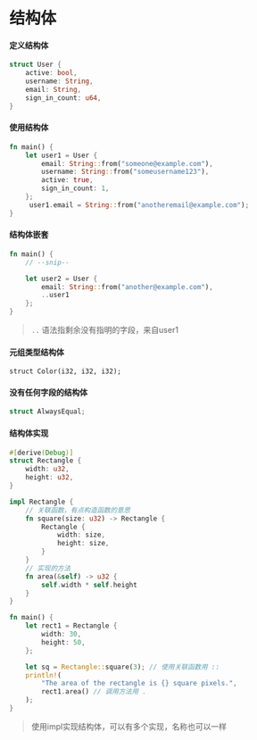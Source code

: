 # 结构体

#### 定义结构体

```rust
struct User {
    active: bool,
    username: String,
    email: String,
    sign_in_count: u64,
}
```

#### 使用结构体

```rust
fn main() {
    let user1 = User {
        email: String::from("someone@example.com"),
        username: String::from("someusername123"),
        active: true,
        sign_in_count: 1,
    };
     user1.email = String::from("anotheremail@example.com");
}
```

#### 结构体嵌套

```rust
fn main() {
    // --snip--

    let user2 = User {
        email: String::from("another@example.com"),
        ..user1
    };
}
```

> `..` 语法指剩余没有指明的字段，来自user1

#### 元组类型结构体

```
struct Color(i32, i32, i32);
```

#### &#x20;没有任何字段的结构体

```rust
struct AlwaysEqual;
```

#### 结构体实现

```rust
#[derive(Debug)]
struct Rectangle {
    width: u32,
    height: u32,
}

impl Rectangle {
    // 关联函数，有点构造函数的意思
    fn square(size: u32) -> Rectangle {
        Rectangle {
            width: size,
            height: size,
        }
    }
    // 实现的方法
    fn area(&self) -> u32 {
        self.width * self.height
    }
}

fn main() {
    let rect1 = Rectangle {
        width: 30,
        height: 50,
    };

    let sq = Rectangle::square(3); // 使用关联函数用 ::
    println!(
        "The area of the rectangle is {} square pixels.",
        rect1.area() // 调用方法用 .
    );
}
```

> 使用impl实现结构体，可以有多个实现，名称也可以一样

####
